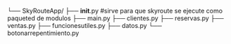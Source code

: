 └── SkyRouteApp/
    ├── __init__.py #sirve para que skyroute se ejecute como paqueted de modulos
    ├── main.py
    ├── clientes.py
    ├── reservas.py
    ├── ventas.py
    ├── funcionesutiles.py
    ├── datos.py
    └── botonarrepentimiento.py
